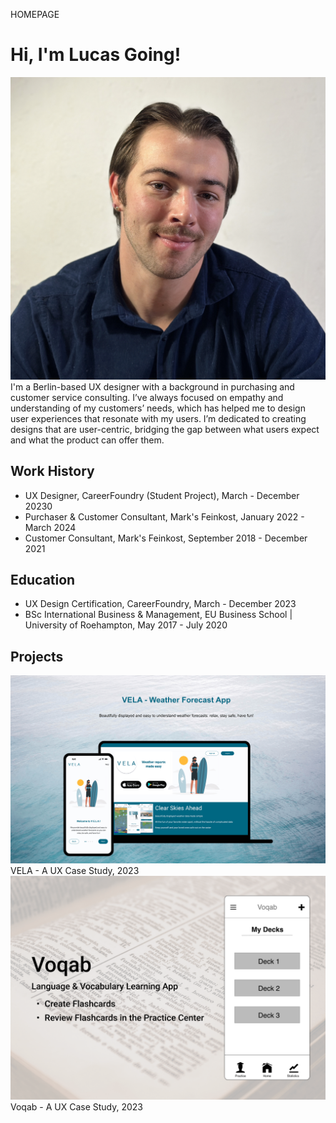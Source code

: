 HOMEPAGE
# Hi, I'm Lucas Going!
![Headshot Image](./images/Headshot.png)
I'm a Berlin-based UX designer with a background in purchasing and customer service consulting. I’ve always focused on empathy and understanding of my customers’ needs, which has helped me to design user experiences that resonate with my users. I’m dedicated to creating designs that are user-centric, bridging the gap between what users expect and what the product can offer them.

## Work History
- UX Designer, CareerFoundry (Student Project), March - December 20230
- Purchaser & Customer Consultant, Mark's Feinkost, January 2022 - March 2024
- Customer Consultant, Mark's Feinkost, September 2018 - December 2021

## Education
- UX Design Certification, CareerFoundry, March - December 2023
- BSc International Business & Management, EU Business School | University of Roehampton, May 2017 - July 2020

## Projects
![VELA cover Image](/content/images/Vela-compressed/Vela-Cover-Image.png)
VELA - A UX Case Study, 2023
![Voqab Image](/content/images/Voqab-compressed/Voqab-Header.png)
Voqab - A UX Case Study, 2023